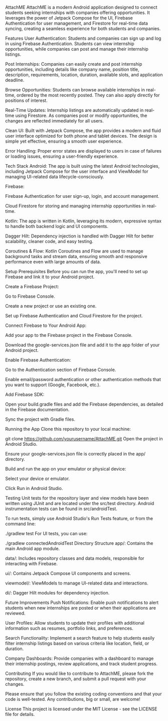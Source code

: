 AttachME
AttachME is a modern Android application designed to connect students seeking internships with companies offering opportunities. It leverages the power of Jetpack Compose for the UI, Firebase Authentication for user management, and Firestore for real-time data syncing, creating a seamless experience for both students and companies.

Features
User Authentication: Students and companies can sign up and log in using Firebase Authentication. Students can view internship opportunities, while companies can post and manage their internship listings.

Post Internships: Companies can easily create and post internship opportunities, including details like company name, position title, description, requirements, location, duration, available slots, and application deadline.

Browse Opportunities: Students can browse available internships in real-time, ordered by the most recently posted. They can also apply directly for positions of interest.

Real-Time Updates: Internship listings are automatically updated in real-time using Firestore. As companies post or modify opportunities, the changes are reflected immediately for all users.

Clean UI: Built with Jetpack Compose, the app provides a modern and fluid user interface optimized for both phone and tablet devices. The design is simple yet effective, ensuring a smooth user experience.

Error Handling: Proper error states are displayed to users in case of failures or loading issues, ensuring a user-friendly experience.

Tech Stack
Android: The app is built using the latest Android technologies, including Jetpack Compose for the user interface and ViewModel for managing UI-related data lifecycle-consciously.

Firebase:

Firebase Authentication for user sign-up, login, and account management.

Cloud Firestore for storing and managing internship opportunities in real-time.

Kotlin: The app is written in Kotlin, leveraging its modern, expressive syntax to handle both backend logic and UI components.

Dagger Hilt: Dependency injection is handled with Dagger Hilt for better scalability, cleaner code, and easy testing.

Coroutines & Flow: Kotlin Coroutines and Flow are used to manage background tasks and stream data, ensuring smooth and responsive performance even with large amounts of data.

Setup
Prerequisites
Before you can run the app, you'll need to set up Firebase and link it to your Android project.

Create a Firebase Project:

Go to Firebase Console.

Create a new project or use an existing one.

Set up Firebase Authentication and Cloud Firestore for the project.

Connect Firebase to Your Android App:

Add your app to the Firebase project in the Firebase Console.

Download the google-services.json file and add it to the app folder of your Android project.

Enable Firebase Authentication:

Go to the Authentication section of Firebase Console.

Enable email/password authentication or other authentication methods that you want to support (Google, Facebook, etc.).

Add Firebase SDK:

Open your build.gradle files and add the Firebase dependencies, as detailed in the Firebase documentation.

Sync the project with Gradle files.

Running the App
Clone this repository to your local machine:

 
git clone https://github.com/yourusername/AttachME.git
Open the project in Android Studio.

Ensure your google-services.json file is correctly placed in the app/ directory.

Build and run the app on your emulator or physical device:

Select your device or emulator.

Click Run in Android Studio.

Testing
Unit tests for the repository layer and view models have been written using JUnit and are located under the src/test directory. Android instrumentation tests can be found in src/androidTest.

To run tests, simply use Android Studio's Run Tests feature, or from the command line:

 
./gradlew test
For UI tests, you can use:

 
./gradlew connectedAndroidTest
Directory Structure
app/: Contains the main Android app module.

data/: Includes repository classes and data models, responsible for interacting with Firebase.

ui/: Contains Jetpack Compose UI components and screens.

viewmodel/: ViewModels to manage UI-related data and interactions.

di/: Dagger Hilt modules for dependency injection.

Future Improvements
Push Notifications: Enable push notifications to alert students when new internships are posted or when their applications are reviewed.

User Profiles: Allow students to update their profiles with additional information such as resumes, portfolio links, and preferences.

Search Functionality: Implement a search feature to help students easily filter internship listings based on various criteria like location, field, or duration.

Company Dashboards: Provide companies with a dashboard to manage their internship postings, review applications, and track student progress.

Contributing
If you would like to contribute to AttachME, please fork the repository, create a new branch, and submit a pull request with your changes.

Please ensure that you follow the existing coding conventions and that your code is well-tested. Any contributions, big or small, are welcome!

License
This project is licensed under the MIT License - see the LICENSE file for details.


